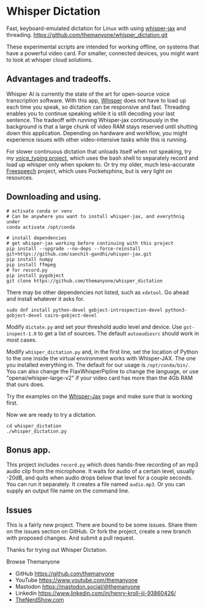 # Whisper Dictation

Fast, keyboard-emulated dictation for Linux with using [whisper-jax](https://github.com/sanchit-gandhi/whisper-jax) and threading. https://github.com/themanyone/whisper_dictation.git

These experimental scripts are intended for working offline, on systems that have a powerful video card. For smaller, connected devices, you might want to look at whisper cloud solutions.

## Advantages and tradeoffs.

Whisper AI is currently the state of the art for open-source voice transcription software. With this app, [Whisper](https://github.com/openai/whisper) does not have to load up each time you speak, so dictation can be responsive and fast. Threading enables you to continue speaking while it is still decoding your last sentence. The tradeoff with running Whisper-jax continuously in the background is that a large chunk of video RAM stays reserved until shutting down this application. Depending on hardware and workflow, you might experience issues with other video-intensive tasks while this is running.

For slower continuous dictation that unloads itself when not speaking, try my [voice_typing project](https://github.com/themanyone/voice_typing), which uses the bash shell to separately record and load up whisper only when spoken to. Or try my older, much less-accurate [Freespeech](https://github.com/themanyone/freespeech-vr/tree/python3) project, which uses Pocketsphinx, but is very light on resources.

## Downloading and using.

```shell
# activate conda or venv
# Can be anywhere you want to install whisper-jax, and everythnig under
conda activate /opt/conda

# install dependencies
# get whisper-jax working before continuing with this project
pip install --upgrade --no-deps --force-reinstall git+https://github.com/sanchit-gandhi/whisper-jax.git
pip install numpy
pip install ffmpeg
# for record.py
pip install pygobject
git clone https://github.com/themanyone/whisper_dictation
```

There may be other dependencies not listed, such as `xdotool`. Go ahead and install whatever it asks for.

```
sudo dnf install python-devel gobject-introspection-devel python3-gobject-devel cairo-gobject-devel
```

Modify `dictate.py` and set your threshold audio level and device. Use `gst-inspect-1.0` to get a list of sources. The default `autoaudiosrc` should work in most cases.

Modify `whisper_dictation.py` and, in the first line, set the location of Python to the one inside the virtual environment works with Whisper-JAX. The one you installed everything in. The default for our usage is `/opt/conda/bin/`. You can also change the FlaxWhisperPipline to change the language, or use "openai/whisper-large-v2" if your video card has more than the 4Gb RAM that ours does.

Try the examples on the [Whisper-Jax](https://github.com/openai/whisper_jax) page and make sure that is working first.

Now we are ready to try a dictation.

```shell
cd whisper_dictation
./whisper_dictation.py
```

## Bonus app.

This project includes `record.py` which does hands-free recording of an mp3 audio clip from the microphone. It waits for audio of a certain level, usually -20dB, and quits when audio drops below that level for a couple seconds. You can run it separately. It creates a file named `audio.mp3`. Or you can supply an output file name on the command line.

## Issues

This is a fairly new project. There are bound to be some issues. Share them on the issues section on GitHub. Or fork the project, create a new branch with proposed changes. And submit a pull request.

Thanks for trying out Whisper Dictation.

Browse Themanyone
- GitHub https://github.com/themanyone
- YouTube https://www.youtube.com/themanyone
- Mastodon https://mastodon.social/@themanyone
- Linkedin https://www.linkedin.com/in/henry-kroll-iii-93860426/
- [TheNerdShow.com](http://thenerdshow.com/)